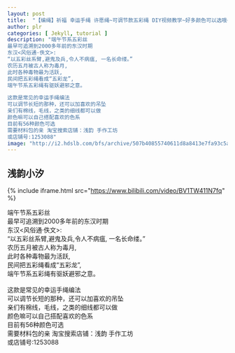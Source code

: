 ```yaml
---
layout: post
title:  "【编绳】祈福 幸运手绳 许愿绳~可调节款五彩绳 DIY视频教学~好多颜色可以选哦~"
author: plr
categories: [ Jekyll, tutorial ]
description: "端午节系五彩丝
最早可追溯到2000多年前的东汉时期
东汉<风俗通·佚文>:
“以五彩丝系臂,避鬼及兵,令人不病瘟, 一名长命缕。”
农历五月被古人称为毒月,
此时各种毒物最为活跃, 
民间把五彩绳看成“五彩龙”,
端午节系五彩绳有驱妖避邪之意。

这款是常见的幸运手绳编法
可以调节长短的那种，还可以加喜欢的吊坠
亲们有棉线，毛线，之类的细线都可以做
颜色嘛可以自己搭配喜欢的色系
目前有56种颜色可选
需要材料包的亲 淘宝搜索店铺：浅韵 手作工坊 
或店铺号:1253088"
image: "http://i2.hdslb.com/bfs/archive/507b40855740611d8a8413e7fa93c5a54a15d251.jpg"
---
```

## 浅韵小汐

{% include iframe.html src="https://www.bilibili.com/video/BV1TW411N7fq" %}

端午节系五彩丝<br>最早可追溯到2000多年前的东汉时期<br>东汉<风俗通·佚文>:<br>“以五彩丝系臂,避鬼及兵,令人不病瘟, 一名长命缕。”<br>农历五月被古人称为毒月,<br>此时各种毒物最为活跃, <br>民间把五彩绳看成“五彩龙”,<br>端午节系五彩绳有驱妖避邪之意。<br><br>这款是常见的幸运手绳编法<br>可以调节长短的那种，还可以加喜欢的吊坠<br>亲们有棉线，毛线，之类的细线都可以做<br>颜色嘛可以自己搭配喜欢的色系<br>目前有56种颜色可选<br>需要材料包的亲 淘宝搜索店铺：浅韵 手作工坊 <br>或店铺号:1253088

